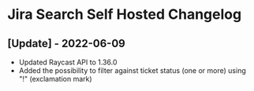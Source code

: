 # Jira Search Self Hosted Changelog

## [Update] - 2022-06-09

- Updated Raycast API to 1.36.0
- Added the possibility to filter against ticket status (one or more) using "!" (exclamation mark)
